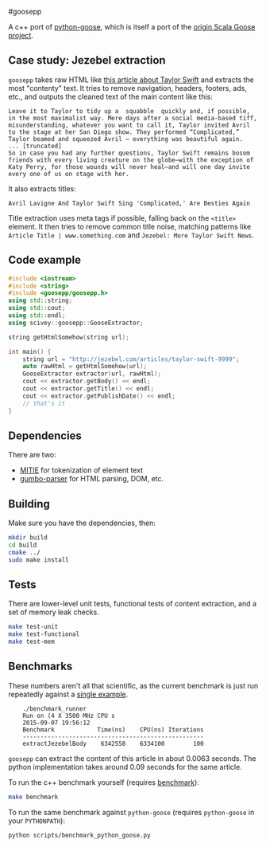 #goosepp

A c++ port of [python-goose](https://github.com/grangier/python-goose), which is itself a port of the [origin Scala Goose project](https://github.com/GravityLabs/goose).

## Case study: Jezebel extraction
`goosepp` takes raw HTML like [this article about Taylor Swift](master/resources/additional_html/jezebel1.txt) and extracts the most "contenty" text.  It tries to remove navigation, headers, footers, ads, etc., and outputs the cleaned text of the main content like this:

```
Leave it to Taylor to tidy up a  squabble  quickly and, if possible, in the most maximalist way. Mere days after a social media-based tiff, misunderstanding, whatever you want to call it, Taylor invited Avril to the stage at her San Diego show. They performed “Complicated,” Taylor beamed and squeezed Avril — everything was beautiful again.
... [truncated]
So in case you had any further questions, Taylor Swift remains bosom friends with every living creature on the globe—with the exception of Katy Perry, for those wounds will never heal—and will one day invite every one of us on stage with her.
```

It also extracts titles:
```
Avril Lavigne And Taylor Swift Sing 'Complicated,' Are Besties Again
```
Title extraction uses meta tags if possible, falling back on the `<title>` element.  It then tries to remove common title noise, matching patterns like  `Article Title | www.something.com` and `Jezebel: More Taylor Swift News`.

## Code example
```c++
#include <iostream>
#include <string>
#include <goosepp/goosepp.h>
using std::string;
using std::cout;
using std::endl;
using scivey::goosepp::GooseExtractor;

string getHtmlSomehow(string url);

int main() {
    string url = "http://jezebel.com/articles/taylor-swift-9999";
    auto rawHtml = getHtmlSomehow(url);
    GooseExtractor extractor(url, rawHtml);
    cout << extractor.getBody() << endl;
    cout << extractor.getTitle() << endl;
    cout << extractor.getPublishDate() << endl;
    // that's it
}

```

## Dependencies
There are two:
* [MITIE](https://github.com/mit-nlp/MITIE) for tokenization of element text
* [gumbo-parser](https://github.com/google/gumbo-parser) for HTML parsing, DOM, etc.

## Building
Make sure you have the dependencies, then:
```bash
mkdir build
cd build
cmake ../
sudo make install
```

## Tests
There are lower-level unit tests, functional tests of content extraction, and a set of memory leak checks.
``` bash
make test-unit
make test-functional
make test-mem
```

## Benchmarks
These numbers aren't all that scientific, as the current benchmark is just run repeatedly against a [single example](resources/additional_html/jezebel1.txt).

```
    ./benchmark_runner
    Run on (4 X 3500 MHz CPU s
    2015-09-07 19:56:12
    Benchmark            Time(ns)    CPU(ns) Iterations
    ---------------------------------------------------
    extractJezebelBody    6342558    6334100        100
```

`goosepp` can extract the content of this article in about 0.0063 seconds.
The python implementation takes around 0.09 seconds for the same article.

To run the c++ benchmark yourself (requires [benchmark](https://github.com/google/benchmark)):

```bash
make benchmark
```

To run the same benchmark against `python-goose` (requires `python-goose` in your `PYTHONPATH`):
```bash
python scripts/benchmark_python_goose.py
```
